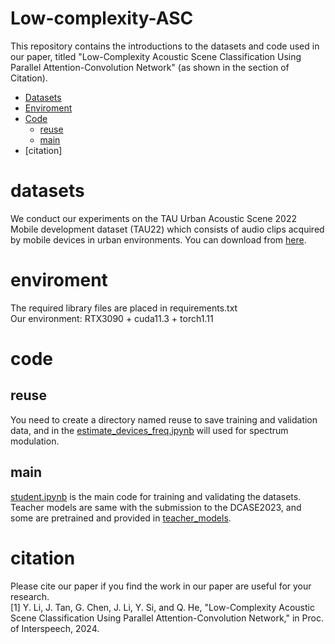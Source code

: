 # Low-complexity-ASC
This repository contains the introductions to the datasets and code used in our paper, titled "Low-Complexity Acoustic Scene Classification Using Parallel Attention-Convolution Network" (as shown in the section of Citation).
- [Datasets](#datasets)
- [Enviroment](#environment)
- [Code](#code)
	- [reuse](#reuse)
	- [main](#main)
 - [citation]
# datasets
We conduct our experiments on the TAU Urban Acoustic Scene 2022 Mobile development dataset (TAU22) which consists of audio clips acquired by mobile devices in urban environments. You can download from [here](https://doi.org/10.5281/zenodo.6337421).
# enviroment
The required library files are placed in requirements.txt  
Our environment: RTX3090 + cuda11.3 + torch1.11
# code
## reuse
You need to create a directory named reuse to save training and validation data, and in the [estimate_devices_freq.ipynb](estimate_devices_freq.ipynb) will used for spectrum modulation.
## main
[student.ipynb](student.ipynb) is the main code for training and validating the datasets.  
Teacher models are same with the submission to the DCASE2023, and some are pretrained and provided in [teacher_models](teacher_models).
# citation
Please cite our paper if you find the work in our paper are useful for your research.  
[1] Y. Li, J. Tan, G. Chen, J. Li, Y. Si, and Q. He, "Low-Complexity Acoustic Scene Classification Using Parallel Attention-Convolution Network," in Proc. of Interspeech,  2024.
